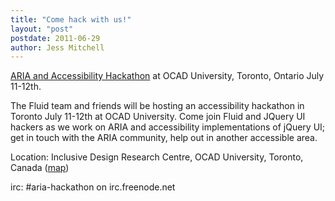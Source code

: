 ```yaml
---
title: "Come hack with us!"
layout: "post"
postdate: 2011-06-29
author: Jess Mitchell
---
```

<a href="http://wiki.jqueryui.com/w/page/38817541/ARIA-Hackathon">ARIA and Accessibility Hackathon</a> at OCAD University, Toronto, Ontario July 11-12th.

The Fluid team and friends will be hosting an accessibility hackathon in Toronto July 11-12th at OCAD University. Come join Fluid and JQuery UI hackers as we work on ARIA and accessibility implementations of jQuery UI; get in touch with the ARIA community, help out in another accessible area.
 
Location: Inclusive Design Research Centre, OCAD University, Toronto, Canada (<a href="http://maps.google.com/maps?f=q&source=s_q&hl=en&geocode=&q=205+richmond+street+west&sll=43.662688,-79.441232&sspn=0.010307,0.021672&ie=UTF8&hq=&hnear=205+Richmond+St+W,+Toronto,+Toronto+Division,+Ontario+M5V+1V6,+Canada&t=h&z=16">map</a>)

irc: #aria-hackathon on irc.freenode.net